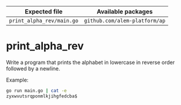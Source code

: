 | Expected file             | Available packages            |
| ------------------------- | ----------------------------- |
| `print_alpha_rev/main.go` | `github.com/alem-platform/ap` |

# print_alpha_rev

Write a program that prints the alphabet in lowercase in reverse order followed by a newline.

Example:

```sh
go run main.go | cat -e
zyxwvutsrqponmlkjihgfedcba$
```
